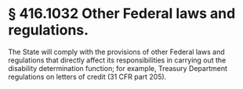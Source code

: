 # § 416.1032   Other Federal laws and regulations.

The State will comply with the provisions of other Federal laws and regulations that directly affect its responsibilities in carrying out the disability determination function; for example, Treasury Department regulations on letters of credit (31 CFR part 205).




